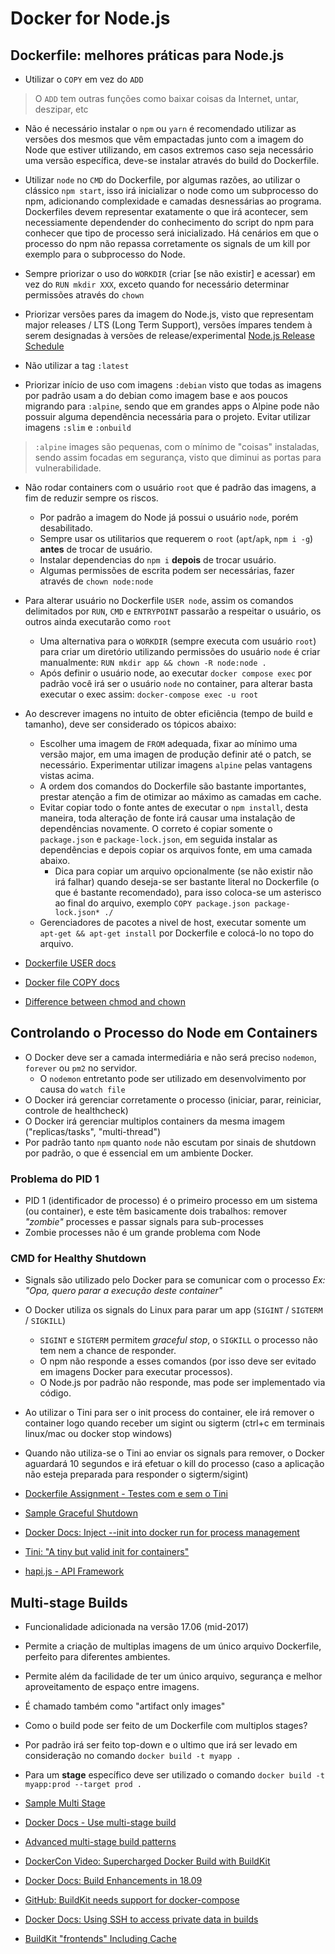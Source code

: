 # Docker for Node.js

## Dockerfile: melhores práticas para Node.js

- Utilizar o `COPY` em vez do `ADD`

> O `ADD` tem outras funções como baixar coisas da Internet, untar, deszipar, etc

- Não é necessário instalar o `npm` ou `yarn` é recomendado utilizar as versões dos mesmos que vêm empactadas junto com a imagem do Node que estiver utilizando, em casos extremos caso seja necessário uma versão específica, deve-se instalar através do build do Dockerfile.

- Utilizar `node` no `CMD` do Dockerfile, por algumas razões, ao utilizar o clássico `npm start`, isso irá inicializar o node como um subprocesso do npm, adicionando complexidade e camadas desnessárias ao programa. Dockerfiles devem representar exatamente o que irá acontecer, sem necessiamente dependender do conhecimento do script do npm para conhecer que tipo de processo será inicializado. Há cenários em que o processo do npm não repassa corretamente os signals de um kill por exemplo para o subprocesso do Node.

- Sempre priorizar o uso do `WORKDIR` (criar [se não existir] e acessar) em vez do `RUN mkdir XXX`, exceto quando for necessário determinar permissões através do `chown`

- Priorizar versões pares da imagem do Node.js, visto que representam major releases / LTS (Long Term Support), versões ímpares tendem à serem designadas à versões de release/experimental [Node.js Release Schedule](https://github.com/nodejs/Release#release-schedule)
- Não utilizar a tag `:latest`
- Priorizar início de uso com imagens `:debian` visto que todas as imagens por padrão usam a do debian como imagem base e aos poucos migrando para `:alpine`, sendo que em grandes apps o Alpine pode não possuir alguma dependência necessária para o projeto. Evitar utilizar imagens `:slim` e `:onbuild`

> `:alpine` images são pequenas, com o mínimo de "coisas" instaladas, sendo assim focadas em segurança, visto que diminui as portas para vulnerabilidade.

- Não rodar containers com o usuário `root` que é padrão das imagens, a fim de reduzir sempre os riscos.
  - Por padrão a imagem do Node já possui o usuário `node`, porém desabilitado.
  - Sempre usar os utilitarios que requerem o `root` (`apt`/`apk`, `npm i -g`) **antes** de trocar de usuário.
  - Instalar dependencias do `npm i` **depois** de trocar usuário.
  - Algumas permissões de escrita podem ser necessárias, fazer através de `chown node:node`

- Para alterar usuário no Dockerfile `USER node`, assim os comandos delimitados por `RUN`, `CMD` e `ENTRYPOINT` passarão a respeitar o usuário, os outros ainda executarão como `root`
  - Uma alternativa para o `WORKDIR` (sempre executa com usuário `root`) para criar um diretório utilizando permissões do usuário `node` é criar manualmente: `RUN mkdir app && chown -R node:node .`
  - Após definir o usuário node, ao executar `docker compose exec` por padrão você irá ser o usuário `node` no container, para alterar basta executar o exec assim: `docker-compose exec -u root`

- Ao descrever imagens no intuito de obter eficiência (tempo de build e tamanho), deve ser considerado os tópicos abaixo:
  - Escolher uma imagem de `FROM` adequada, fixar ao mínimo uma versão major, em uma imagen de produção definir até o patch, se necessário. Experimentar utilizar imagens `alpine` pelas vantagens vistas acima.
  - A ordem dos comandos do Dockerfile são bastante importantes, prestar atenção a fim de otimizar ao máximo as camadas em cache.
  - Evitar copiar todo o fonte antes de executar o `npm install`, desta maneira, toda alteração de fonte irá causar uma instalação de dependências novamente. O correto é copiar somente o `package.json` e `package-lock.json`, em seguida instalar as dependências e depois copiar os arquivos fonte, em uma camada abaixo.
    - Dica para copiar um arquivo opcionalmente (se não existir não irá falhar) quando deseja-se ser bastante literal no Dockerfile (o que é bastante recomendado), para isso coloca-se um asterisco ao final do arquivo, exemplo `COPY package.json package-lock.json* ./`
  - Gerenciadores de pacotes a nivel de host, executar somente um `apt-get && apt-get install` por Dockerfile e colocá-lo no topo do arquivo.

- [Dockerfile USER docs](https://docs.docker.com/engine/reference/builder/#user)
- [Docker file COPY docs](https://docs.docker.com/engine/reference/builder/#copy)
- [Difference between chmod and chown](https://www.unixtutorial.org/difference-between-chmod-and-chown)

## Controlando o Processo do Node em Containers

- O Docker deve ser a camada intermediária e não será preciso `nodemon`, `forever` ou `pm2` no servidor.
  - O `nodemon` entretanto pode ser utilizado em desenvolvimento por causa do `watch file`
- O Docker irá gerenciar corretamente o processo (iniciar, parar, reiniciar, controle de healthcheck)
- O Docker irá gerenciar multiplos containers da mesma imagem ("replicas/tasks", "multi-thread")
- Por padrão tanto `npm` quanto `node` não escutam por sinais de shutdown por padrão, o que é essencial em um ambiente Docker.

### Problema do PID 1

- PID 1 (identificador de processo) é o primeiro processo em um sistema (ou container), e este têm basicamente dois trabalhos: remover _"zombie"_ processes e passar signals para sub-processes
- Zombie processes não é um grande problema com Node

### CMD for Healthy Shutdown

- Signals são utilizado pelo Docker para se comunicar com o processo  _Ex: "Opa, quero parar a execução deste container"_
- O Docker utiliza os signals do Linux para parar um app (`SIGINT` / `SIGTERM` / `SIGKILL`)
  - `SIGINT` e `SIGTERM` permitem _graceful stop_, o `SIGKILL` o processo não tem nem a chance de responder.
  - O npm não responde a esses comandos (por isso deve ser evitado em imagens Docker para executar processos).
  - O Node.js por padrão não responde, mas pode ser implementado via código.

- Ao utilizar o Tini para ser o init process do container, ele irá remover o container logo quando receber um sigint ou sigterm (ctrl+c em terminais linux/mac ou docker stop windows)
- Quando não utiliza-se o Tini ao enviar os signals para remover, o Docker aguardará 10 segundos e irá efetuar o kill do processo (caso a aplicação não esteja preparada para responder o sigterm/sigint)
- [Dockerfile Assignment - Testes com e sem o Tini](resources/docker-mastery-for-nodejs/assignment-dockerfile)
- [Sample Graceful Shutdown](resources/docker-mastery-for-nodejs/sample-graceful-shutdown)

- [Docker Docs: Inject --init into docker run for process management](https://docs.docker.com/engine/reference/run/#specify-an-init-process)
- [Tini: "A tiny but valid init for containers"](https://github.com/krallin/tini)
- [hapi.js - API Framework](https://hapijs.com/)

## Multi-stage Builds

- Funcionalidade adicionada na versão 17.06 (mid-2017)
- Permite a criação de multiplas imagens de um único arquivo Dockerfile, perfeito para diferentes ambientes.
- Permite além da facilidade de ter um único arquivo, segurança e melhor aproveitamento de espaço entre imagens.
- É chamado também como "artifact only images"

- Como o build pode ser feito de um Dockerfile com multiplos stages?
- Por padrão irá ser feito top-down e o ultimo que irá ser levado em consideração no comando `docker build -t myapp .`
- Para um **stage** específico deve ser utilizado o comando `docker build -t myapp:prod --target prod .`

- [Sample Multi Stage](resources/docker-mastery-for-nodejs/sample-multi-stage)

- [Docker Docs - Use multi-stage build](https://docs.docker.com/develop/develop-images/multistage-build/)
- [Advanced multi-stage build patterns](https://medium.com/@tonistiigi/advanced-multi-stage-build-patterns-6f741b852fae)
- [DockerCon Video: Supercharged Docker Build with BuildKit](https://www.youtube.com/watch?v=kkpQ_UZn2uo)
- [Docker Docs: Build Enhancements in 18.09](https://docs.docker.com/develop/develop-images/build_enhancements/)
- [GitHub: BuildKit needs support for docker-compose](https://github.com/moby/buildkit/issues/685)
- [Docker Docs: Using SSH to access private data in builds](https://docs.docker.com/develop/develop-images/build_enhancements/#using-ssh-to-access-private-data-in-builds)
- [BuildKit "frontends" Including Cache](https://github.com/moby/buildkit/blob/master/frontend/dockerfile/docs/experimental.md)
